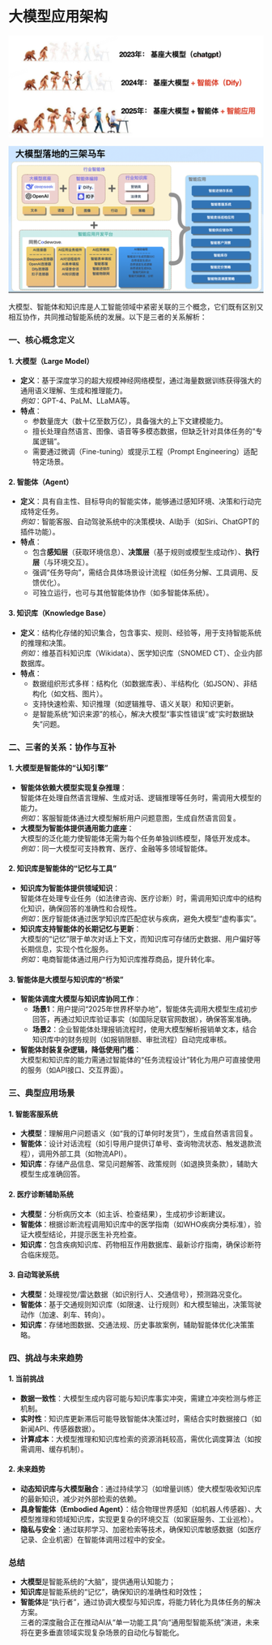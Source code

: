 # 大模型应用架构

![image-20250527102140633](assets/image-20250527102140633.png)

![image-20250527102328809](assets/image-20250527102328809.png)

大模型、智能体和知识库是人工智能领域中紧密关联的三个概念，它们既有区别又相互协作，共同推动智能系统的发展。以下是三者的关系解析：


### **一、核心概念定义**
#### **1. 大模型（Large Model）**
- **定义**：基于深度学习的超大规模神经网络模型，通过海量数据训练获得强大的通用语义理解、生成和推理能力。  
  *例如*：GPT-4、PaLM、LLaMA等。  
- **特点**：  
  - 参数量庞大（数十亿至数万亿），具备强大的上下文建模能力。  
  - 擅长处理自然语言、图像、语音等多模态数据，但缺乏针对具体任务的“专属逻辑”。  
  - 需要通过微调（Fine-tuning）或提示工程（Prompt Engineering）适配特定场景。

#### **2. 智能体（Agent）**
- **定义**：具有自主性、目标导向的智能实体，能够通过感知环境、决策和行动完成特定任务。  
  *例如*：智能客服、自动驾驶系统中的决策模块、AI助手（如Siri、ChatGPT的插件功能）。  
- **特点**：  
  - 包含**感知层**（获取环境信息）、**决策层**（基于规则或模型生成动作）、**执行层**（与环境交互）。  
  - 强调“任务导向”，需结合具体场景设计流程（如任务分解、工具调用、反馈优化）。  
  - 可独立运行，也可与其他智能体协作（如多智能体系统）。

#### **3. 知识库（Knowledge Base）**
- **定义**：结构化存储的知识集合，包含事实、规则、经验等，用于支持智能系统的推理和决策。  
  *例如*：维基百科知识库（Wikidata）、医学知识库（SNOMED CT）、企业内部数据库。  
- **特点**：  
  - 数据组织形式多样：结构化（如数据库表）、半结构化（如JSON）、非结构化（如文档、图片）。  
  - 支持快速检索、知识推理（如逻辑推导、语义关联）和知识更新。  
  - 是智能系统“知识来源”的核心，解决大模型“事实性错误”或“实时数据缺失”问题。


### **二、三者的关系：协作与互补**
#### **1. 大模型是智能体的“认知引擎”**
- **智能体依赖大模型实现复杂推理**：  
  智能体在处理自然语言理解、生成对话、逻辑推理等任务时，需调用大模型的能力。  
  *例如*：客服智能体通过大模型解析用户问题意图，生成自然语言回复。  
- **大模型为智能体提供通用能力底座**：  
  大模型的泛化能力使智能体无需为每个任务单独训练模型，降低开发成本。  
  *例如*：同一大模型可支持教育、医疗、金融等多领域智能体。

#### **2. 知识库是智能体的“记忆与工具”**
- **知识库为智能体提供领域知识**：  
  智能体在处理专业任务（如法律咨询、医疗诊断）时，需调用知识库中的结构化知识，确保回答的准确性和合规性。  
  *例如*：医疗智能体通过医学知识库匹配症状与疾病，避免大模型“虚构事实”。  
- **知识库支持智能体的长期记忆与更新**：  
  大模型的“记忆”限于单次对话上下文，而知识库可存储历史数据、用户偏好等长期信息，实现个性化服务。  
  *例如*：电商智能体通过用户行为知识库推荐商品，提升转化率。

#### **3. 智能体是大模型与知识库的“桥梁”**
- **智能体调度大模型与知识库协同工作**：  
  - **场景1**：用户提问“2025年世界杯举办地”，智能体先调用大模型生成初步回答，再通过知识库验证事实（如国际足联官网数据），确保答案准确。  
  - **场景2**：企业智能体处理报销流程时，使用大模型解析报销单文本，结合知识库中的财务规则（如报销限额、审批流程）自动完成审核。  
- **智能体封装复杂逻辑，降低使用门槛**：  
  大模型和知识库的能力需通过智能体的“任务流程设计”转化为用户可直接使用的服务（如API接口、交互界面）。


### **三、典型应用场景**
#### **1. 智能客服系统**
- **大模型**：理解用户问题语义（如“我的订单何时发货”），生成自然语言回复。  
- **智能体**：设计对话流程（如引导用户提供订单号、查询物流状态、触发退款流程），调用外部工具（如物流API）。  
- **知识库**：存储产品信息、常见问题解答、政策规则（如退换货条款），辅助大模型生成准确回答。

#### **2. 医疗诊断辅助系统**
- **大模型**：分析病历文本（如主诉、检查结果），生成初步诊断建议。  
- **智能体**：根据诊断流程调用知识库中的医学指南（如WHO疾病分类标准），验证大模型结论，并提示医生补充检查。  
- **知识库**：包含疾病知识库、药物相互作用数据库、最新诊疗指南，确保诊断符合临床规范。

#### **3. 自动驾驶系统**
- **大模型**：处理视觉/雷达数据（如识别行人、交通信号），预测路况变化。  
- **智能体**：基于交通规则知识库（如限速、让行规则）和大模型输出，决策驾驶动作（加速、刹车、转向）。  
- **知识库**：存储地图数据、交通法规、历史事故案例，辅助智能体优化决策策略。


### **四、挑战与未来趋势**
#### **1. 当前挑战**
- **数据一致性**：大模型生成内容可能与知识库事实冲突，需建立冲突检测与修正机制。  
- **实时性**：知识库更新滞后可能导致智能体决策过时，需结合实时数据接口（如新闻API、传感器数据）。  
- **计算成本**：大模型推理和知识库检索的资源消耗较高，需优化调度算法（如按需调用、缓存机制）。

#### **2. 未来趋势**
- **动态知识库与大模型融合**：通过持续学习（如增量训练）使大模型吸收知识库的最新知识，减少对外部检索的依赖。  
- **具身智能体（Embodied Agent）**：结合物理世界感知（如机器人传感器）、大模型推理和领域知识库，实现更复杂的环境交互（如家庭服务、工业巡检）。  
- **隐私与安全**：通过联邦学习、加密检索等技术，确保知识库敏感数据（如医疗记录、企业机密）在智能体调用过程中的安全。


### **总结**
- **大模型**是智能系统的“大脑”，提供通用认知能力；  
- **知识库**是智能系统的“记忆”，确保知识的准确性和时效性；  
- **智能体**是“执行者”，通过协调大模型与知识库，将能力转化为具体任务的解决方案。  
三者的深度融合正在推动AI从“单一功能工具”向“通用型智能系统”演进，未来将在更多垂直领域实现复杂场景的自动化与智能化。